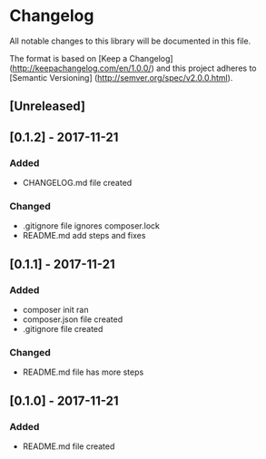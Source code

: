 # Changelog #

All notable changes to this library will be documented in this file.

The format is based on [Keep a Changelog] (http://keepachangelog.com/en/1.0.0/) and this project adheres to [Semantic Versioning] (http://semver.org/spec/v2.0.0.html).

## [Unreleased] ##

## [0.1.2] - 2017-11-21 ##
### Added ###
- CHANGELOG.md file created

### Changed ###
- .gitignore file ignores composer.lock
- README.md add steps and fixes

## [0.1.1] - 2017-11-21 ##
### Added ###
- composer init ran
- composer.json file created
- .gitignore file created

### Changed ###
- README.md file has more steps

## [0.1.0] - 2017-11-21 ##
### Added ###
- README.md file created